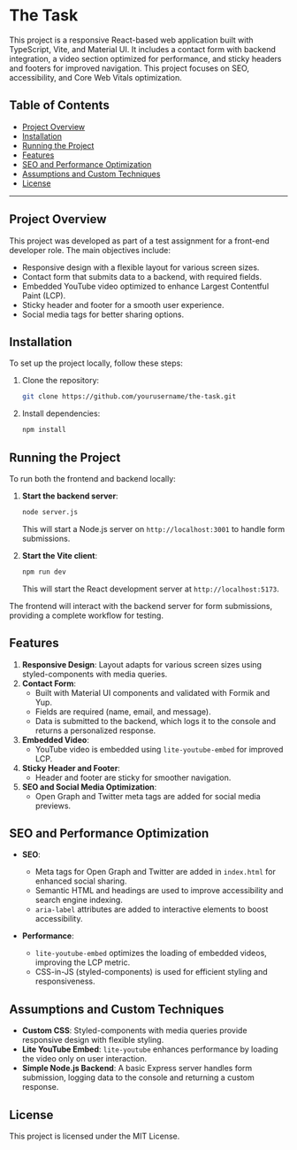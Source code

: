 # The Task

This project is a responsive React-based web application built with TypeScript, Vite, and Material UI. It includes a contact form with backend integration, a video section optimized for performance, and sticky headers and footers for improved navigation. This project focuses on SEO, accessibility, and Core Web Vitals optimization.

## Table of Contents
- [Project Overview](#project-overview)
- [Installation](#installation)
- [Running the Project](#running-the-project)
- [Features](#features)
- [SEO and Performance Optimization](#seo-and-performance-optimization)
- [Assumptions and Custom Techniques](#assumptions-and-custom-techniques)
- [License](#license)

---

## Project Overview

This project was developed as part of a test assignment for a front-end developer role. The main objectives include:
- Responsive design with a flexible layout for various screen sizes.
- Contact form that submits data to a backend, with required fields.
- Embedded YouTube video optimized to enhance Largest Contentful Paint (LCP).
- Sticky header and footer for a smooth user experience.
- Social media tags for better sharing options.

## Installation

To set up the project locally, follow these steps:

1. Clone the repository:
   ```bash
   git clone https://github.com/yourusername/the-task.git
   ```
2. Install dependencies:
   ```bash
   npm install
   ```

## Running the Project

To run both the frontend and backend locally:

1. **Start the backend server**:
   ```bash
   node server.js
   ```
   This will start a Node.js server on `http://localhost:3001` to handle form submissions.

2. **Start the Vite client**:
   ```bash
   npm run dev
   ```
   This will start the React development server at `http://localhost:5173`.

The frontend will interact with the backend server for form submissions, providing a complete workflow for testing.

## Features

1. **Responsive Design**: Layout adapts for various screen sizes using styled-components with media queries.
2. **Contact Form**:
    - Built with Material UI components and validated with Formik and Yup.
    - Fields are required (name, email, and message).
    - Data is submitted to the backend, which logs it to the console and returns a personalized response.
3. **Embedded Video**:
    - YouTube video is embedded using `lite-youtube-embed` for improved LCP.
4. **Sticky Header and Footer**:
    - Header and footer are sticky for smoother navigation.
5. **SEO and Social Media Optimization**:
    - Open Graph and Twitter meta tags are added for social media previews.

## SEO and Performance Optimization

- **SEO**:
    - Meta tags for Open Graph and Twitter are added in `index.html` for enhanced social sharing.
    - Semantic HTML and headings are used to improve accessibility and search engine indexing.
    - `aria-label` attributes are added to interactive elements to boost accessibility.

- **Performance**:
    - `lite-youtube-embed` optimizes the loading of embedded videos, improving the LCP metric.
    - CSS-in-JS (styled-components) is used for efficient styling and responsiveness.

## Assumptions and Custom Techniques

- **Custom CSS**: Styled-components with media queries provide responsive design with flexible styling.
- **Lite YouTube Embed**: `lite-youtube` enhances performance by loading the video only on user interaction.
- **Simple Node.js Backend**: A basic Express server handles form submission, logging data to the console and returning a custom response.

## License

This project is licensed under the MIT License.
